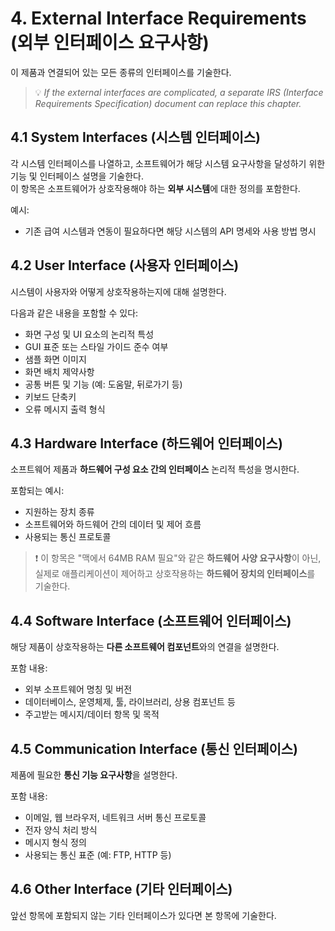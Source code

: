 # 4. External Interface Requirements (외부 인터페이스 요구사항)

이 제품과 연결되어 있는 모든 종류의 인터페이스를 기술한다.

> 💡 *If the external interfaces are complicated, a separate IRS (Interface Requirements Specification) document can replace this chapter.*

## 4.1 System Interfaces (시스템 인터페이스)

각 시스템 인터페이스를 나열하고, 소프트웨어가 해당 시스템 요구사항을 달성하기 위한 기능 및 인터페이스 설명을 기술한다.  
이 항목은 소프트웨어가 상호작용해야 하는 **외부 시스템**에 대한 정의를 포함한다.

예시:

- 기존 급여 시스템과 연동이 필요하다면 해당 시스템의 API 명세와 사용 방법 명시

## 4.2 User Interface (사용자 인터페이스)

시스템이 사용자와 어떻게 상호작용하는지에 대해 설명한다.

다음과 같은 내용을 포함할 수 있다:

- 화면 구성 및 UI 요소의 논리적 특성
- GUI 표준 또는 스타일 가이드 준수 여부
- 샘플 화면 이미지
- 화면 배치 제약사항
- 공통 버튼 및 기능 (예: 도움말, 뒤로가기 등)
- 키보드 단축키
- 오류 메시지 출력 형식

## 4.3 Hardware Interface (하드웨어 인터페이스)

소프트웨어 제품과 **하드웨어 구성 요소 간의 인터페이스** 논리적 특성을 명시한다.

포함되는 예시:

- 지원하는 장치 종류
- 소프트웨어와 하드웨어 간의 데이터 및 제어 흐름
- 사용되는 통신 프로토콜

> ❗ 이 항목은 "맥에서 64MB RAM 필요"와 같은 **하드웨어 사양 요구사항**이 아닌,  
> 실제로 애플리케이션이 제어하고 상호작용하는 **하드웨어 장치의 인터페이스**를 기술한다.

## 4.4 Software Interface (소프트웨어 인터페이스)

해당 제품이 상호작용하는 **다른 소프트웨어 컴포넌트**와의 연결을 설명한다.

포함 내용:

- 외부 소프트웨어 명칭 및 버전
- 데이터베이스, 운영체제, 툴, 라이브러리, 상용 컴포넌트 등
- 주고받는 메시지/데이터 항목 및 목적

## 4.5 Communication Interface (통신 인터페이스)

제품에 필요한 **통신 기능 요구사항**을 설명한다.

포함 내용:

- 이메일, 웹 브라우저, 네트워크 서버 통신 프로토콜
- 전자 양식 처리 방식
- 메시지 형식 정의
- 사용되는 통신 표준 (예: FTP, HTTP 등)

## 4.6 Other Interface (기타 인터페이스)

앞선 항목에 포함되지 않는 기타 인터페이스가 있다면 본 항목에 기술한다.
